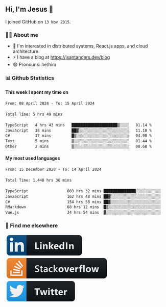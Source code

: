 ## Hi, I'm Jesus 👋

I joined GitHub on `13 Nov 2015`.

<!-- Talking about you -->

### 👨‍💻 About me

- 👦 I'm interested in distributed systems, React.js apps, and cloud architecture.
- ⚡️ I have a blog at <https://jsantanders.dev/blog>
- 😄 Pronouns: he/him

### 📊 Github Statistics

#### This week I spent my time on

<!--START_SECTION:weekly-->

```txt
From: 08 April 2024 - To: 15 April 2024

Total Time: 5 hrs 49 mins

TypeScript   4 hrs 43 mins   ████████████████████▒░░░░   81.14 %
JavaScript   38 mins         ██▓░░░░░░░░░░░░░░░░░░░░░░   11.10 %
C#           17 mins         █▒░░░░░░░░░░░░░░░░░░░░░░░   04.98 %
Text         5 mins          ▒░░░░░░░░░░░░░░░░░░░░░░░░   01.44 %
Other        2 mins          ▒░░░░░░░░░░░░░░░░░░░░░░░░   00.68 %
```

<!--END_SECTION:weekly-->

#### My most used languages

<!--START_SECTION:alltime-->

```txt
From: 15 December 2020 - To: 14 April 2024

Total Time: 1,448 hrs 36 mins

TypeScript                 803 hrs 32 mins ██████████████░░░░░░░░░░░   55.47 %
JavaScript                 162 hrs 48 mins ██▓░░░░░░░░░░░░░░░░░░░░░░   11.24 %
C#                         154 hrs 58 mins ██▓░░░░░░░░░░░░░░░░░░░░░░   10.70 %
RMarkdown                  68 hrs 12 mins  █▒░░░░░░░░░░░░░░░░░░░░░░░   04.71 %
Vue.js                     34 hrs 54 mins  ▓░░░░░░░░░░░░░░░░░░░░░░░░   02.41 %
```

<!--END_SECTION:alltime-->

### 📢 Find me elsewhere

<p>
  <a target="_blank" href="https://linkedin.com/in/jsantanders">
    <img src="https://github.com/jsantanders/jsantanders/blob/master/img/linkedin.svg" alt="LinkedIn" style="vertical-align:top; margin:4px">
  </a>
  
  <a target="_blank" href="https://stackoverflow.com/users/7318331/jesus-santander">
    <img src="https://github.com/jsantanders/jsantanders/blob/master/img/stackoverflow.svg" alt="StackOverflow" style="vertical-align:top; margin:4px">
  </a>
  
  <a target="_blank" href="http://twitter.com/jsantanders">
    <img src="https://github.com/jsantanders/jsantanders/blob/master/img/twitter.svg" alt="Twitter" style="vertical-align:top; margin:4px">
  </a>
</p>
